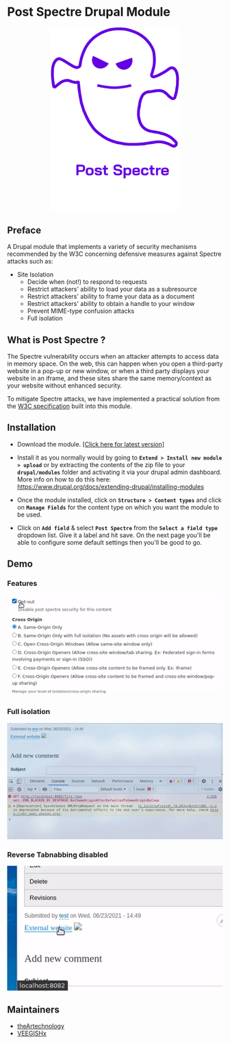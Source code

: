 # Post Spectre Drupal Module


<p align="center">
  <img src="images/logo.png" width="300px">
</p>

## Preface
A Drupal module that implements a variety of security mechanisms recommended by the W3C concerning defensive measures against Spectre attacks such as:
 
* Site Isolation
  * Decide when (not!) to respond to requests
  * Restrict attackers' ability to load your data as a subresource
  * Restrict attackers' ability to frame your data as a document
  * Restrict attackers' ability to obtain a handle to your window
  * Prevent MIME-type confusion attacks
  * Full isolation

## What is Post Spectre ?

The Spectre vulnerability occurs when an attacker attempts to access data in memory space. On the web, this can happen when you open a third-party website in a pop-up or new window, or when a third party displays your website in an iframe, and these sites share the same memory/context as your website without enhanced security.

To mitigate Spectre attacks, we have implemented a practical solution from the [W3C specification](https://www.w3.org/TR/post-spectre-webdev/) built into this module.

## Installation
* Download the module. [[Click here for latest version]](https://github.com/theArtechnology/post-spectre-drupal/archive/refs/tags/8.x-1.1.zip)

* Install it as you normally would by going to **`Extend > Install new module > upload`** or by extracting the contents of the zip file to your **`drupal/modules`** folder and activating it via your drupal admin dashboard. More info on how to do this here: https://www.drupal.org/docs/extending-drupal/installing-modules


* Once the module installed, click on **`Structure > Content types`** and click on **`Manage Fields`** for the content type on which you want the module to be used.

* Click on **`Add field`** & select **`Post Spectre`** from the **`Select a field type`** dropdown list. Give it a label and hit save. On the next page you'll be able to configure some default settings then you'll be good to go.

## Demo

### Features
<p align="center">
  <img src="images/features.gif" width="540px">
</p>

### Full isolation
<p align="center">
  <img src="images/full_isolated.gif" width="540px">
</p>

### Reverse Tabnabbing disabled
<p align="center">
  <img src="images/reverse_tabnabbing_disabled.gif" width="540px">
</p>


## Maintainers
* [theArtechnology](https://github.com/theArtechnology)
* [VEEGISHx](https://github.com/VEEGISHx) 
